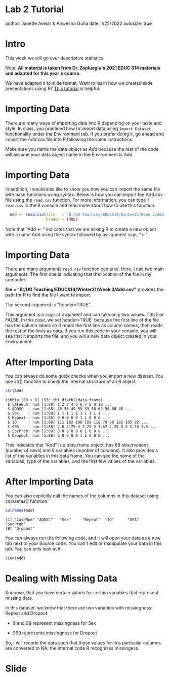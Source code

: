 Lab 2 Tutorial
========================================================
author: Janette Avelar & Anwesha Guha
date: 1/25/2022
autosize: true

Intro
========================================================
This week we will go over descriptive statistics.

Note: **All material is taken from Dr. Zopluoglu's 2021 EDUC 614 materials and adapted for this year's course.**

We have adapted it to slide format.
Want to learn how we created slide presentations using R? [This tutorial](https://www.r-bloggers.com/2019/09/mastering-r-presentations/) is helpful.

Importing Data
========================================================
There are many ways of importing data into R depending on your taste and style. 
In class, you practiced how to import data using `Import Dataset` functionality under the Environment tab. If you prefer doing it, go ahead and import the *Add.csv* file into R following the same instructions. 

Make sure you name the data object as *Add* because the rest of the code will assume your data object name in the Environment is Add.

Importing Data
========================================================
In addition, I would also like to show you how you can import the same file with base functions using syntax. Below is how you can import the Add.csv file using the `read.csv` function. For more information, you can type `?read.csv` in the R console and read more about how to use this function.


```r
  Add <- read.csv(file   = "B:/UO Teaching/EDUC614/Winter21/Week 3/Add.csv",
                  header = TRUE)
```




Note that "Add <- " indicates that we are asking R to create a new object with a name Add using the syntax followed by assignment sign, "<-". 

Importing Data
========================================================
There are many arguments `read.csv` function can take. Here, I use two main arguments. The first one is indicating that the location of the file in my computer. 

**file = "B:/UO Teaching/EDUC614/Winter21/Week 3/Add.csv"** provides the path for R to find the file I want to import.

The second argument is "header=TRUE". 

This argument is a `logical` argument and can take only two values: TRUE or FALSE. In this case, we set header=TRUE` because the first line of the file has the column labels so R reads the first line as column names, then reads the rest of the lines as data. If you run this code in your console, you will see that it imports the file, and you will a new data object created in your Environment.

After Importing Data
========================================================

You can always do some quick checks when you import a new dataset. 
You use str() function to check the internal structure of an R object.


```r
str(Add)
```

```
tibble [88 × 8] (S3: tbl_df/tbl/data.frame)
 $ CaseNum: num [1:88] 1 2 3 4 5 6 7 8 9 10 ...
 $ ADDSC  : num [1:88] 45 50 49 55 39 68 69 56 58 48 ...
 $ Sex    : num [1:88] 1 1 1 1 1 1 1 1 1 1 ...
 $ Repeat : num [1:88] 0 0 0 0 0 1 1 0 0 0 ...
 $ IQ     : num [1:88] 111 102 108 109 118 79 88 102 105 92 ...
 $ GPA    : num [1:88] 2.6 2.75 4 2.25 3 1.67 2.25 3.4 1.33 3.5 ...
 $ SocProb: num [1:88] 0 0 0 0 0 0 1 0 0 0 ...
 $ Dropout: num [1:88] 0 0 0 0 0 1 1 0 0 0 ...
```

This indicates that "Add" is a data.frame object, has 88 observations (number of rows) and 8 variables (number of columns). It also provides a list of the variables in this data frame. You can see the name of the variables, type of the variables, and the first few values of the variables.

After Importing Data
========================================================

You can also explicitly call the names of the columns in this dataset using colnames() function.


```r
colnames(Add)
```

```
[1] "CaseNum" "ADDSC"   "Sex"     "Repeat"  "IQ"      "GPA"     "SocProb"
[8] "Dropout"
```

You can always run the following code, and it will open your data as a new tab next to your Source code. You can't edit or manipulate your data in this tab. You can only look at it.


```r
View(Add)
```

Dealing with Missing Data
========================================================
Suppose, that you have certain values for certain variables that represent missing data. 
  
In this dataset, we know that there are two variables with missingness: Repeat and Dropout
  
  * 9  and 99 represent missingness for Sex
  
  * 999 represents missingness for Dropout
  
So, I will recode the data such that these values for this particular columns are converted to NA, the internal code R recognizes missingess. 

Slide
========================================================
